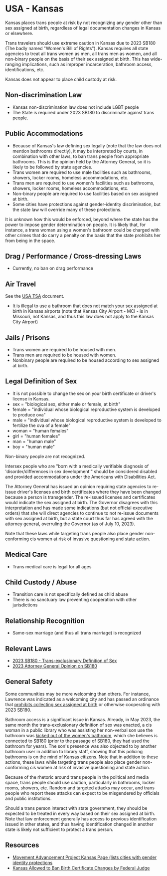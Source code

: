 # USA - Kansas

Kansas places trans people at risk by not recognizing any gender other
than sex assigned at birth, regardless of legal documentation changes in
Kansas or elsewhere.

Trans travelers should use extreme caution in Kansas due to 2023 SB180 (The
badly named "Women's Bill of Rights"). Kansas requires all state
agencies to treat all trans women as men, all trans men as women, and
all non-binary people on the basis of their sex assigned at birth. This
has wide-ranging implications, such as improper incarceration, bathroom
access, identifications, etc.

Kansas does not appear to place child custody at risk.

## Non-discrimination Law

 * Kansas non-discrimination law does not include LGBT people
 * The State is required under 2023 SB180 to discriminate against trans
   people.

## Public Accommodations

 * Because of Kansas's law defining sex legally (note that the law does
   not mention bathrooms directly), it may be interpreted by courts, in
   combination with other laws, to ban trans people from appropriate
   bathrooms. This is the opinion held by the Attorney General, so it is
   likely to be followed by state agencies.
 * Trans women are required to use male facilities such
   as bathrooms, showers, locker rooms, homeless accommodations, etc.
 * Trans men are required to use women's facilities such
   as bathrooms, showers, locker rooms, homeless accommodations, etc.
 * Non-binary people are required to use facilities
   based on sex assigned at birth.
 * Some cities have protections against gender-identity discrimination,
   but the state law will override many of these protections.

It is unknown how this would be enforced, beyond where the state has the
power to impose gender determination on people. It is likely that, for
instance, a trans woman using a women's bathroom could be charged with
other crimes that do carry a penalty on the basis that the state
prohibits her from being in the space.

## Drag / Performance / Cross-dressing Laws

 * Currently, no ban on drag performance

## Air Travel

See the [USA TSA](notes/tsa.md) document.

 * It is illegal to use a bathroom that does not match your sex
   assigned at birth in Kansas airports (note that Kansas City
   Airport - MCI - is in Missouri, not Kansas, and thus this law does
   not apply to the Kansas City Airport)

## Jails / Prisons

 * Trans women are required to be housed with men.
 * Trans men are required to be housed with women.
 * Nonbinary people are required to be housed according to sex
   assigned at birth.

## Legal Definition of Sex

 * It is not possible to change the sex on your birth certificate or
   driver's license in Kansas.
 * sex = "biological sex, either male or female, at birth"
 * female = "individual whose biological reproductive system is developed
   to produce ova"
 * male = "individual whose biological reproductive system is developed
   to fertilize the ova of a female"
 * woman = "human females"
 * girl = "human females"
 * man = "human male"
 * boy = "human male"

Non-binary people are not recognized.

Intersex people who are "born with a medically verifiable diagnosis of
'disorder/differences in sex development'" should be considered disabled
and provided accommodations under the Americans with Disabilities Act.

The Attorney General has issued an opinion requiring state agencies to
re-issue driver's licenses and birth certificates where they have been
changed because a person is transgender. The re-issued licenses and
certificates would indicate the sex assigned at birth. The Governor
disagrees with this interpretation and has made some indications
(but not official executive orders) that she will direct agencies to
continue to not re-issue documents with sex assigned at birth, but a
state court thus far has agreed with the attorney general, overruling
the Governor (as of July 10, 2023).

Note that these laws while targeting trans people also place gender
non-conforming cis women at risk of invasive questioning and state
action.

## Medical Care

 * Trans medical care is legal for all ages

## Child Custody / Abuse

 * Transition care is not specifically defined as child abuse
 * There is no sanctuary law preventing cooperation with other
   jurisdictions
 
## Relationship Recognition

 * Same-sex marriage (and thus all trans marriage) is recognized

## Relevant Laws

 * [2023 SB180 - Trans-exclusionary Definition of Sex](http://kslegislature.org/li/b2023_24/measures/documents/sb180_enrolled.pdf)
 * [2023 Attorney General Opinion on SB180](https://ag.ks.gov/docs/default-source/ag-opinions/ago-2023-2-rep-barth---final.pdf?sfvrsn=f3f6bc1a_4)

## General Safety

Some communities may be more welcoming than others. For instance,
Lawrence was indicated as a welcoming city and has passed an ordinance
that [prohibits collecting sex assigned at
birth](https://lawrencekstimes.com/2023/07/18/lawrencecitycomm-approves-ord9999/)
or otherwise cooperating with 2023 SB180.

Bathroom access is a significant issue in Kansas.  Already, in May
2023, the same month the trans-exclusionary definition of sex was
enacted, a cis woman in a public library who was assisting her
non-verbal son use the bathroom was
[kicked out of the women's bathroom](https://www.cjonline.com/story/news/politics/government/2023/05/23/amid-anti-trans-law-kansas-woman-son-asked-to-leave-library-restroom/70245966007/),
which she believes is connected to SB180 (prior to the passage of SB180,
they had used the bathroom for years). The son's presence was also
objected to by another bathroom user in addition to library staff,
showing that this policing bathrooms is on the mind of Kansas citizens.
Note that in addition to these actions, these laws while targeting trans
people also place gender non-conforming cis women at risk of invasive
questioning and state action.

Because of the rhetoric around trans people in the political and media
space, trans people should use caution, particularly in bathrooms,
locker rooms, showers, etc.  Random and targeted attacks may occur, and
trans people who report these attacks can expect to be misgendered by
officials and public institutions.

Should a trans person interact with state government, they should be
expected to be treated in every way based on their sex assigned at
birth. Note that law enforcement generally has access to previous
identification issued in other states, and thus having identification
changed in another state is likely not sufficient to protect a trans
person.

## Resources

 * [Movement Advancement Project Kansas Page (lists cities with gender identity protections](https://www.lgbtmap.org/equality-maps/profile_state/KS)
 * [Kansas Allowed to Ban Birth Certificate Changes by Federal Judge](https://www.pbs.org/newshour/politics/kansas-officials-are-no-longer-required-to-change-transgender-peoples-birth-certificates-judge-says)
